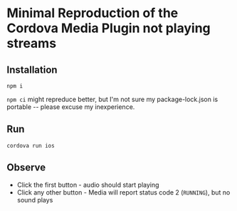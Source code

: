 # Minimal Reproduction of the Cordova Media Plugin not playing streams

## Installation

```
npm i
```

`npm ci` might repreduce better, but I'm not sure my package-lock.json is portable -- please excuse my inexperience.

## Run

```
cordova run ios
```

## Observe

* Click the first button - audio should start playing
* Click any other button - Media will report status code 2 (`RUNNING`), but no sound plays
